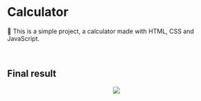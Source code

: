 <h1>Calculator</h1>

<p>💸 This is a simple project, a calculator made with HTML, CSS and JavaScript.

<br><h2>Final result</h2>
<p align="center">
  <img align="center" src="https://user-images.githubusercontent.com/95146046/152873149-6f3f0ecc-b426-4a86-bcb5-7c856cb1434f.png"/>
  </p>
